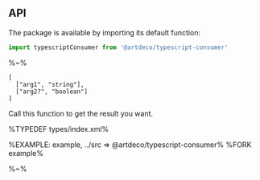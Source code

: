 ## API

The package is available by importing its default function:

```js
import typescriptConsumer from '@artdeco/typescript-consumer'
```

%~%

```## typescriptConsumer
[
  ["arg1", "string"],
  ["arg2?", "boolean"]
]
```

Call this function to get the result you want.

%TYPEDEF types/index.xml%

%EXAMPLE: example, ../src => @artdeco/typescript-consumer%
%FORK example%

%~%